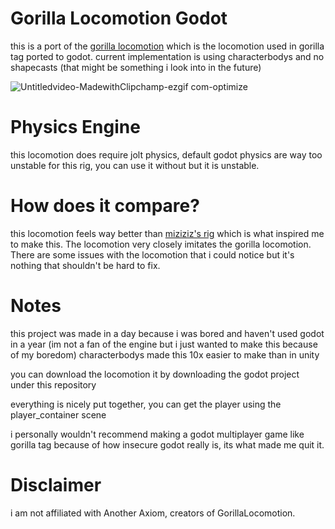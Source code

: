 # Gorilla Locomotion Godot
this is a port of the [gorilla locomotion](https://github.com/Another-Axiom/GorillaLocomotion) which is the locomotion used in gorilla tag ported to godot.
current implementation is using characterbodys and no shapecasts (that might be something i look into in the future)

![Untitledvideo-MadewithClipchamp-ezgif com-optimize](https://github.com/user-attachments/assets/c87973fc-c127-459a-928e-9acd90442ad0)

# Physics Engine
this locomotion does require jolt physics, default godot physics are way too unstable for this rig, you can use it without but it is unstable.

# How does it compare?
this locomotion feels way better than [miziziz's rig](https://github.com/Miziziziz/GodotGorillaTagMovement) which is what inspired me to make this. The locomotion very closely imitates the gorilla locomotion. There are some issues with the locomotion that i could notice but it's nothing that shouldn't be hard to fix.

# Notes
this project was made in a day because i was bored and haven't used godot in a year (im not a fan of the engine but i just wanted to make this because of my boredom) characterbodys made this 10x easier to make than in unity

you can download the locomotion it by downloading the godot project under this repository

everything is nicely put together, you can get the player using the player_container scene

i personally wouldn't recommend making a godot multiplayer game like gorilla tag because of how insecure godot really is, its what made me quit it.

# Disclaimer
i am not affiliated with Another Axiom, creators of GorillaLocomotion.

